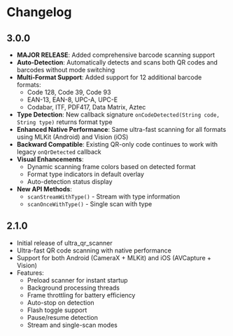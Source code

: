 # Changelog
## 3.0.0
* **MAJOR RELEASE**: Added comprehensive barcode scanning support
* **Auto-Detection**: Automatically detects and scans both QR codes and barcodes without mode switching
* **Multi-Format Support**: Added support for 12 additional barcode formats:
  - Code 128, Code 39, Code 93
  - EAN-13, EAN-8, UPC-A, UPC-E
  - Codabar, ITF, PDF417, Data Matrix, Aztec
* **Type Detection**: New callback signature `onCodeDetected(String code, String type)` returns format type
* **Enhanced Native Performance**: Same ultra-fast scanning for all formats using MLKit (Android) and Vision (iOS)
* **Backward Compatible**: Existing QR-only code continues to work with legacy `onQrDetected` callback
* **Visual Enhancements**:
  - Dynamic scanning frame colors based on detected format
  - Format type indicators in default overlay
  - Auto-detection status display
* **New API Methods**:
  - `scanStreamWithType()` - Stream with type information
  - `scanOnceWithType()` - Single scan with type

## 2.1.0
* Initial release of ultra_qr_scanner
* Ultra-fast QR code scanning with native performance
* Support for both Android (CameraX + MLKit) and iOS (AVCapture + Vision)
* Features:
    - Preload scanner for instant startup
    - Background processing threads
    - Frame throttling for battery efficiency
    - Auto-stop on detection
    - Flash toggle support
    - Pause/resume detection
    - Stream and single-scan modes

